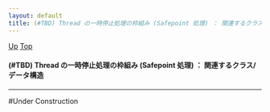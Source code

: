 ```yaml
---
layout: default
title: (#TBD) Thread の一時停止処理の枠組み (Safepoint 処理) ： 関連するクラス/データ構造
---
```

[Up](no7882dWU.html) [Top](../index.html)

#### (#TBD) Thread の一時停止処理の枠組み (Safepoint 処理) ： 関連するクラス/データ構造

--- 
#Under Construction





